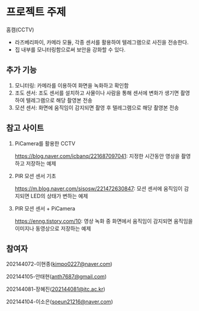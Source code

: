# 프로젝트 주제
홈캠(CCTV)
- 라즈베리파이, 카메라 모듈, 각종 센서를 활용하여 텔레그램으로 사진을 전송한다.
- 집 내부를 모니터링함으로써 보안을 강화할 수 있다.

## 추가 기능
1. 모니터링: 카메라를 이용하여 화면을 녹화하고 확인함
2. 조도 센서: 조도 센서를 설치하고 사물이나 사람을 통해 센서에 변화가 생기면 촬영하여 텔레그램으로 해당 촬영본 전송
3. 모션 센서: 화면에 움직임이 감지되면 촬영 후 텔레그램으로 해당 촬영본 전송

## 참고 사이트      
  1. PiCamera를 활용한 CCTV

     https://blog.naver.com/icbanq/221687097041: 지정한 시간동안 영상을 촬영하고 저장하는 예제

  2. PIR 모션 센서 기초
     
     https://m.blog.naver.com/sisosw/221472630847: 모션 센서에 움직임이 감지되면 LED의 상태가 변하는 예제

  3. PIR 모션 센서 + PiCamera

     https://enng.tistory.com/10: 영상 녹화 중 화면에서 움직임이 감지되면 움직임을 이미지나 동영상으로 저장하는 예제
       
## 참여자
202144072-이현종(kimpo0227@naver.com)

202144105-안태현(anth7687@gmail.com)

202144081-장혜진(202144081@itc.ac.kr)

202144104-이소은(soeun21216@naver.com)
